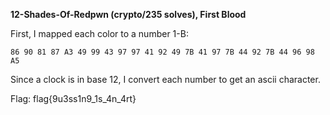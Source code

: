 **12-Shades-Of-Redpwn (crypto/235 solves), First Blood**

First, I mapped each color to a number 1-B:

`86 90 81 87 A3 49 99 43 97 97 41 92 49 7B 41 97 7B 44 92 7B 44 96 98 A5`

Since a clock is in base 12, I convert each number to get an ascii character.

Flag: flag{9u3ss1n9_1s_4n_4rt}
